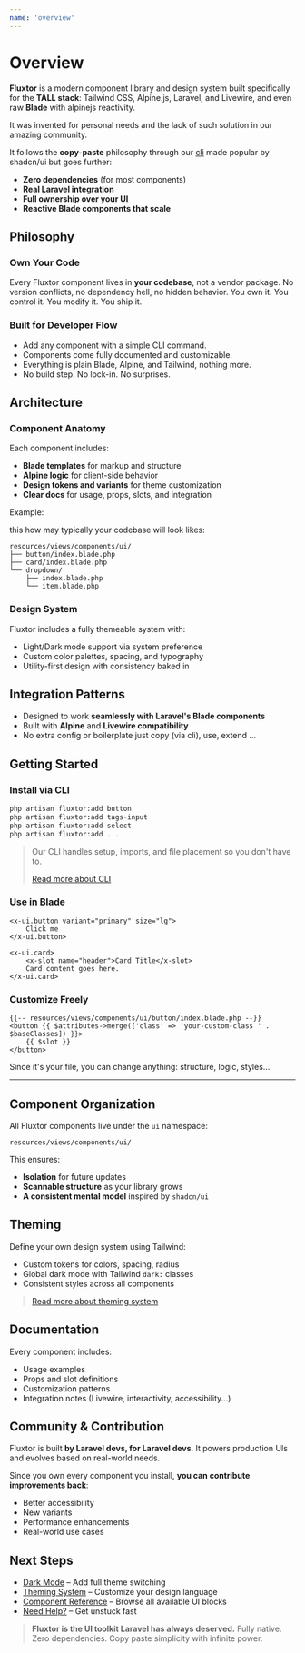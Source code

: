 ```yaml
---
name: 'overview'
---
```

# Overview

**Fluxtor** is a modern component library and design system built specifically for the **TALL stack**: Tailwind CSS, Alpine.js, Laravel, and Livewire, and even raw **Blade** with alpinejs reactivity.

It was invented for personal needs and the lack of such solution in our amazing community.

It follows the **copy-paste** philosophy through our [cli](cli) made popular by shadcn/ui but goes further:

* **Zero dependencies** (for most components)
* **Real Laravel integration**
* **Full ownership over your UI**
* **Reactive Blade components that scale**

## Philosophy

### Own Your Code

Every Fluxtor component lives in **your codebase**, not a vendor package.
No version conflicts, no dependency hell, no hidden behavior.
You own it. You control it.  You modify it. You ship it.

### Built for Developer Flow

* Add any component with a simple CLI command.
* Components come fully documented and customizable.
* Everything is plain Blade, Alpine, and Tailwind, nothing more.
* No build step. No lock-in. No surprises.


## Architecture

### Component Anatomy

Each component includes:

* **Blade templates** for markup and structure
* **Alpine logic** for client-side behavior
* **Design tokens and variants** for theme customization
* **Clear docs** for usage, props, slots, and integration

Example:

this how may typically your codebase will look likes:

```
resources/views/components/ui/
├── button/index.blade.php
├── card/index.blade.php
└── dropdown/
    ├── index.blade.php
    └── item.blade.php
```

### Design System

Fluxtor includes a fully themeable system with:

* Light/Dark mode support via system preference
* Custom color palettes, spacing, and typography
* Utility-first design with consistency baked in


## Integration Patterns

* Designed to work **seamlessly with Laravel's Blade components**
* Built with **Alpine** and **Livewire compatibility**
* No extra config or boilerplate just copy (via cli), use, extend ...


## Getting Started

### Install via CLI

```bash
php artisan fluxtor:add button
php artisan fluxtor:add tags-input
php artisan fluxtor:add select
php artisan fluxtor:add ...
```

> Our CLI handles setup, imports, and file placement so you don't have to.
> 
> [Read more about CLI](/docs/cli)

### Use in Blade

```blade
<x-ui.button variant="primary" size="lg">
    Click me
</x-ui.button>

<x-ui.card>
    <x-slot name="header">Card Title</x-slot>
    Card content goes here.
</x-ui.card>
```

### Customize Freely

```blade
{{-- resources/views/components/ui/button/index.blade.php --}}
<button {{ $attributes->merge(['class' => 'your-custom-class ' . $baseClasses]) }}>
    {{ $slot }}
</button>
```

Since it's your file, you can change anything: structure, logic, styles...

---

## Component Organization

All Fluxtor components live under the `ui` namespace:

```
resources/views/components/ui/
```

This ensures:

* **Isolation** for future updates
* **Scannable structure** as your library grows
* **A consistent mental model** inspired by `shadcn/ui`


## Theming

Define your own design system using Tailwind:

* Custom tokens for colors, spacing, radius
* Global dark mode with Tailwind `dark:` classes
* Consistent styles across all components

> [Read more about theming system](/docs/theming-system)

## Documentation

Every component includes:

* Usage examples
* Props and slot definitions
* Customization patterns
* Integration notes (Livewire, interactivity, accessibility...)

## Community & Contribution

Fluxtor is built **by Laravel devs, for Laravel devs**.
It powers production UIs and evolves based on real-world needs.

Since you own every component you install, **you can contribute improvements back**:

* Better accessibility
* New variants
* Performance enhancements
* Real-world use cases


## Next Steps

* [Dark Mode](/docs/dark-mode) – Add full theme switching
* [Theming System](/docs/theming) – Customize your design language
* [Component Reference](/docs/components) – Browse all available UI blocks
* [Need Help?](/docs/help) – Get unstuck fast


> **Fluxtor is the UI toolkit Laravel has always deserved.**
> Fully native. Zero dependencies. Copy paste simplicity with infinite power.